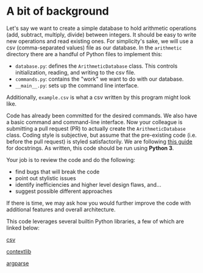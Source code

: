 # A bit of background

Let's say we want to create a simple database to hold arithmetic operations (add, subtract, multiply, divide) between integers. It should be easy to write new operations and read existing ones. For simplicity's sake, we will use a csv (comma-separated values) file as our database. In the `arithmetic` directory there are a handful of Python files to implement this:

- `database.py`: defines the `ArithmeticDatabase` class. This controls initialization, reading, and writing to the csv file.
- `commands.py`: contains the "work" we want to do with our database.
- `__main__.py`: sets up the command line interface.

Additionally, `example.csv` is what a csv written by this program might look like.

Code has already been committed for the desired commands. We also have a basic command and command-line interface. Now your colleague is submitting a pull request (PR) to actually create the `ArithmeticDatabase` class. Coding style is subjective, but assume that the pre-existing code (i.e. before the pull request) is styled satisfactorily. We are following [this guide](https://sphinxcontrib-napoleon.readthedocs.io/en/latest/example_google.html) for docstrings. As written, this code should be run using **Python 3**.

Your job is to review the code and do the following:

- find bugs that will break the code
- point out stylistic issues
- identify inefficiencies and higher level design flaws, and...
- suggest possible different approaches

If there is time, we may ask how you would further improve the code with additional features and overall architecture.

This code leverages several builtin Python libraries, a few of which are linked below:

[csv](https://docs.python.org/3/library/csv.html)

[contextlib](https://docs.python.org/3/library/contextlib.html)

[argparse](https://docs.python.org/3/library/argparse.html)
